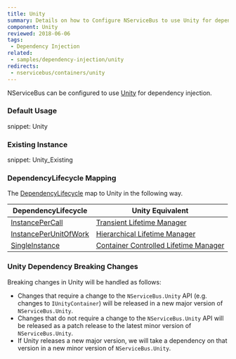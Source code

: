 ```yaml
---
title: Unity
summary: Details on how to Configure NServiceBus to use Unity for dependency injection. Includes usage examples as well as lifecycle mappings.
component: Unity
reviewed: 2018-06-06
tags:
 - Dependency Injection
related:
 - samples/dependency-injection/unity
redirects:
 - nservicebus/containers/unity
---
```



NServiceBus can be configured to use [Unity](https://github.com/unitycontainer/unity) for dependency injection.


### Default Usage

snippet: Unity


### Existing Instance

snippet: Unity_Existing


### DependencyLifecycle Mapping

The [DependencyLifecycle](/nservicebus/dependency-injection/#dependency-lifecycle) map to Unity in the following way.

| DependencyLifecycle                                                                                             | Unity Equivalent                                                                                                        |
|-----------------------------------------------------------------------------------------------------------------|---------------------------------------------------------------------------------------------------------------------------|
| [InstancePerCall](/nservicebus/dependency-injection/#dependency-lifecycle-instance-per-call)                                | [Transient Lifetime Manager](https://msdn.microsoft.com/en-us/library/microsoft.practices.unity.transientlifetimemanager.aspx)         |
| [InstancePerUnitOfWork](/nservicebus/dependency-injection/#dependency-lifecycle-instance-per-unit-of-work)                    | [Hierarchical Lifetime Manager](https://msdn.microsoft.com/en-us/library/microsoft.practices.unity.hierarchicallifetimemanager.aspx) |
| [SingleInstance](/nservicebus/dependency-injection/#dependency-lifecycle-single-instance)                                  | [Container Controlled Lifetime Manager](https://msdn.microsoft.com/en-us/library/ff660872.aspx#Anchor_0)                          |

### Unity Dependency Breaking Changes

Breaking changes in Unity will be handled as follows:

- Changes that require a change to the `NServiceBus.Unity` API (e.g. changes to `IUnityContainer`) will be released in a new major version of `NServiceBus.Unity`.
- Changes that do not require a change to the `NServiceBus.Unity` API will be released as a patch release to the latest minor version of `NServiceBus.Unity`.
- If Unity releases a new major version, we will take a dependency on that version in a new minor version of `NServiceBus.Unity`.